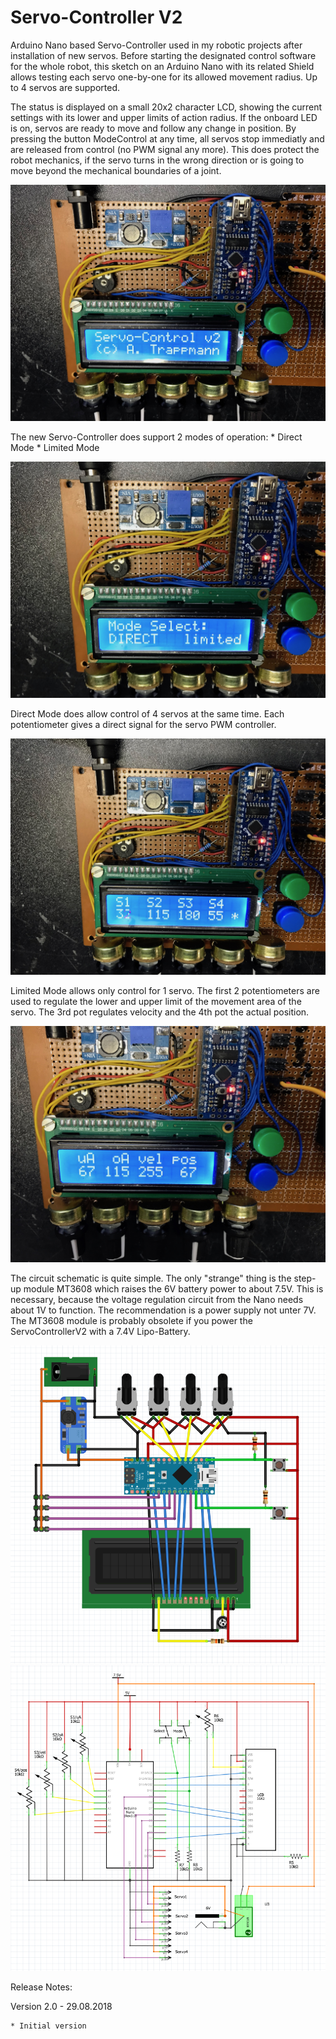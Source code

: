 # Servo-Controller V2

Arduino Nano based Servo-Controller used in my robotic projects after 
installation of new servos. Before starting the designated control software
for the whole robot, this sketch on an Arduino Nano with its related Shield
allows testing each servo one-by-one for its allowed movement radius. Up to
4 servos are supported. 

The status is displayed on a small 20x2 character LCD, showing the current
settings with its lower and upper limits of action radius. If the onboard
LED is on, servos are ready to move and follow any change in position. By
pressing the button ModeControl at any time, all servos stop immediatly and
are released from control (no PWM signal any more). This does protect the 
robot mechanics, if the servo turns in the wrong direction or is going to
move beyond the mechanical boundaries of a joint.
 
![Servo-Controller 2.0](./doc/ServoControllerV2.jpg)

The new Servo-Controller does support 2 modes of operation:
	* Direct Mode
	* Limited Mode

![Mode Select](./doc/ModeSelect.jpg)

Direct Mode does allow control of 4 servos at the same time. Each potentiometer 
gives a direct signal for the servo PWM controller.

![Direct Mode](./doc/DirectMode.jpg)

Limited Mode allows only control for 1 servo. The first 2 potentiometers are used
to regulate the lower and upper limit of the movement area of the servo.
The 3rd pot regulates velocity and the 4th pot the actual position.

![Limited Mode](./doc/LimitedMode.jpg)
 
The circuit schematic is quite simple. The only "strange" thing is the step-up
module MT3608 which raises the 6V battery power to about 7.5V. This is 
necessary, because the voltage regulation circuit from the Nano needs about 
1V to function. The recommendation is a power supply not unter 7V.
The MT3608 module is probably obsolete if you power the ServoControllerV2 
with a 7.4V Lipo-Battery.

![ServoControllerV2-Pinout](./doc/ServoControllerV2-Pinout.png)
![ServoControllerV2-Schematics](./doc/ServoControllerV2-Schematics.png)

Release Notes:
	
Version 2.0 - 29.08.2018

	* Initial version
